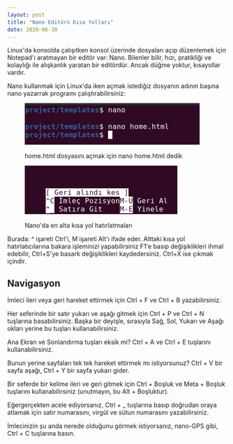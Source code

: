 ```yaml
---
layout: post
title: "Nano Editörü Kısa Yolları"
date: 2020-06-30
---
```


Linux'da konsolda çalışıtken konsol üzerinde dosyaları açıp düzenlemek için Notepad'ı aratmayan bir editör var: Nano. Bilenler bilir, hızı, pratikliği ve kolaylığı ile alışkanlık yaratan bir editördür. Ancak düğme yoktur, kısayollar vardır.

Nano kullanmak için Linux'da iken açmak istediğiz dosyanın adının başına nano yazarrak programı çalıştırabilirsiniz:

<figure>

![](/images/ekran-gc3b6rc3bcntc3bcsc3bc_2020-07-01_00-40-26.png)

<figcaption>

home.html dosyasını açmak için nano home.html dedik

</figcaption>

</figure>

<figure>

![](/images/ekran-gc3b6rc3bcntc3bcsc3bc_2020-07-01_00-34-54.png)

<figcaption>

Nano'da en alta kısa yol hatırlatmaları

</figcaption>

</figure>

Burada: ^ işareti Ctrl'i, M işareti Alt'ı ifade eder. Alttaki kısa yol hatırlatıcılarına bakara işleminizi yapabilirsiniz F1'e basıp değişiklikleri ihmal edebilir, Ctrl+S'ye basark değişiklikleri kaydedersiniz. Ctrl+X ise çıkmak içindir.

## Navigasyon

İmleci ileri veya geri hareket ettirmek için Ctrl + F ve Ctrl + B yazabilirsiniz.

Her seferinde bir satır yukarı ve aşağı gitmek için Ctrl + P ve Ctrl + N tuşlarına basabilirsiniz. Başka bir deyişle, sırasıyla Sağ, Sol, Yukarı ve Aşağı okları yerine bu tuşları kullanabilirsiniz.

Ana Ekran ve Sonlandırma tuşları eksik mi? Ctrl + A ve Ctrl + E tuşlarını kullanabilirsiniz.

Bunun yerine sayfaları tek tek hareket ettirmek mı istiyorsunuz? Ctrl + V bir sayfa aşağı, Ctrl + Y bir sayfa yukarı gider.

Bir seferde bir kelime ileri ve geri gitmek için Ctrl + Boşluk ve Meta + Boşluk tuşlarını kullanabilirsiniz (unutmayın, bu Alt + Boşluktur).

Eğergerçekten acele ediyorsanız, Ctrl + \_ tuşlarına basıp doğrudan oraya atlamak için satır numarasını, virgül ve sütun numarasını yazabilirsiniz.

İmlecinizin şu anda nerede olduğunu görmek istiyorsanız, nano-GPS gibi, Ctrl + C tuşlarına basın.
